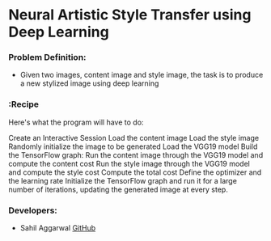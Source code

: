 # Neural Artistic Style Transfer using Deep Learning

### Problem Definition:
- Given two images, content image and style image, the task is to produce a new stylized image using deep learning


### :Recipe

Here's what the program will have to do:

Create an Interactive Session
Load the content image
Load the style image
Randomly initialize the image to be generated
Load the VGG19 model
Build the TensorFlow graph:
Run the content image through the VGG19 model and compute the content cost
Run the style image through the VGG19 model and compute the style cost
Compute the total cost
Define the optimizer and the learning rate
Initialize the TensorFlow graph and run it for a large number of iterations, updating the generated image at every step.

### Developers:
- Sahil Aggarwal [GitHub](https://github.com/sahilee26)
